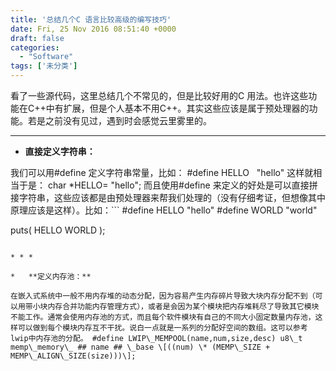 ```yaml
---
title: '总结几个C 语言比较高级的编写技巧'
date: Fri, 25 Nov 2016 08:51:40 +0000
draft: false
categories:
  - "Software"
tags: ['未分类']
---
```


看了一些源代码，这里总结几个不常见的，但是比较好用的C 用法。也许这些功能在C++中有扩展，但是个人基本不用C++。其实这些应该是属于预处理器的功能。若是之前没有见过，遇到时会感觉云里雾里的。

* * *

*   **直接定义字符串：**

我们可以用#define 定义字符串常量，比如： #define HELLO   "hello" 这样就相当于是： char \*HELLO= "hello"; 而且使用#define 来定义的好处是可以直接拼接字符串，这些应该都是由预处理器来帮我们处理的（没有仔细考证，但想像其中原理应该是这样）。比如：```
#define HELLO "hello"
#define WORLD "world"

puts( HELLO WORLD );
```

* * *

*   **定义内存池：**

在嵌入式系统中一般不用内存堆的动态分配，因为容易产生内存碎片导致大块内存分配不到（可以用带小块内存合并功能内存管理方式），或者是会因为某个模块把内存堆耗尽了导致其它模块不能工作。通常会使用内存池的方式，而且每个软件模块有自己的不同大小固定数量内存池，这样可以做到每个模块内存互不干扰。说白一点就是一系列的分配好空间的数组。这可以参考lwip中内存池的分配。 #define LWIP\_MEMPOOL(name,num,size,desc) u8\_t memp\_memory\_ ## name ## \_base \[((num) \* (MEMP\_SIZE + MEMP\_ALIGN\_SIZE(size)))\];